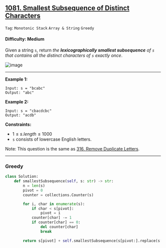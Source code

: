 ## [1081. Smallest Subsequence of Distinct Characters](https://leetcode.com/problems/smallest-subsequence-of-distinct-characters)

```Tag```: ```Monotonic Stack``` ```Array & String``` ```Greedy```

#### Difficulty: Medium

Given a string ```s```, return _the __lexicographically smallest subsequence__ of ```s``` that contains all the distinct characters of ```s``` exactly once_.

![image](https://github.com/quananhle/Python/assets/35042430/c605e63e-7205-40e7-8a4e-0c6b65ef35fa)

---

__Example 1:__
```
Input: s = "bcabc"
Output: "abc"
```

__Example 2:__
```
Input: s = "cbacdcbc"
Output: "acdb"
```

__Constraints:__

- $1 \le s.length \le 1000$
- ```s``` consists of lowercase English letters.
 

Note: This question is the same as [316. Remove Duplicate Letters](https://leetcode.com/problems/remove-duplicate-letters/).

---

### Greedy

```Python
class Solution:
    def smallestSubsequence(self, s: str) -> str:
        n = len(s)
        pivot = 0
        counter = collections.Counter(s)

        for i, char in enumerate(s):
            if char < s[pivot]:
                pivot = i
            counter[char] -= 1
            if counter[char] == 0:
                del counter[char]
                break
        
        return s[pivot] + self.smallestSubsequence(s[pivot:].replace(s[pivot], "")) if s else ""
```
